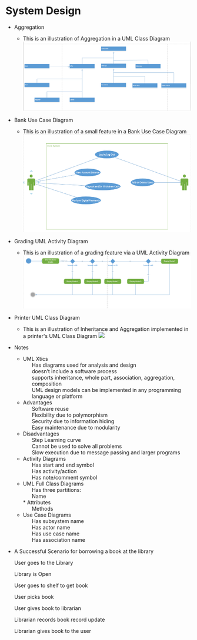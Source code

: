# System Design

* Aggregation
    * This is an illustration of Aggregation in a UML Class Diagram
        <img src="assets/AggregationUMLClassDiagram.png">
* Bank Use Case Diagram
    * This is an illustration of a small feature in a Bank Use Case Diagram
        <img src="assets/BankUseCaseDiagram.png">
* Grading UML Activity Diagram
    * This is an illustration of a grading feature via a UML Activity Diagram
        <img src="assets/GradingUMLActivityDiagram.png">
* Printer UML Class Diagram
    * This is an illustration of Inheritance and Aggregation implemented in a printer's UML Class Diagram
        <img src="assets/PrinterUMLClassDiagram">
* Notes
    * UML Xtics
        <ul>Has diagrams used for analysis and design</ul>
        <ul>doesn’t include a software process</ul>
        <ul>supports inheritance, whole part, association, aggregation, composition</ul>
        <ul>UML design models can be implemented in any programming language or platform</ul>
    * Advantages
        <ul>Software reuse</ul>
        <ul>Flexibility due to polymorphism</ul>
        <ul>Security due to information hiding</ul>
        <ul>Easy maintenance due to modularity</ul>
    * Disadvantages
        <ul>Step Learning curve</ul>
        <ul>Cannot be used to solve all problems</ul>
        <ul>Slow execution due to message passing and larger programs</ul>
    * Activity Diagrams
        <ul>Has start and end symbol</ul>
        <ul>Has activity/action</ul>
        <ul>Has note/comment symbol</ul>
    * UML Full Class Diagrams
        <ul>Has three partitions:</ul>
            <ul>Name</ul>
            * Attributes
            <ul>Methods</ul>
    * Use Case Diagrams
        <ul>Has subsystem name</ul>
        <ul>Has actor name</ul>
        <ul>Has use case name</ul>
        <ul>Has association name</ul>

* A Successful Scenario for borrowing a book at the library
    <p>User goes to the Library</p>
    <p>Library is Open</p>
    <p>User goes to shelf to get book</p>
    <p>User picks book</p>
    <p>User gives book to librarian</p>
    <p>Librarian records book record update</p>
    <p>Librarian gives book to the user</p>